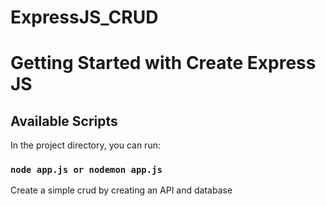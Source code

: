 # ExpressJS_CRUD

# Getting Started with Create Express JS

## Available Scripts

In the project directory, you can run:

### `node app.js or nodemon app.js`

Create a simple crud by creating an API and database

